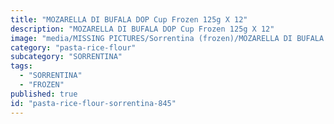 ```yaml
---
title: "MOZARELLA DI BUFALA DOP Cup Frozen 125g X 12"
description: "MOZARELLA DI BUFALA DOP Cup Frozen 125g X 12"
image: "media/MISSING PICTURES/Sorrentina (frozen)/MOZARELLA DI BUFALA DOP Cup Frozen 125g x 12.jpg"
category: "pasta-rice-flour"
subcategory: "SORRENTINA"
tags:
  - "SORRENTINA"
  - "FROZEN"
published: true
id: "pasta-rice-flour-sorrentina-845"
---
```

